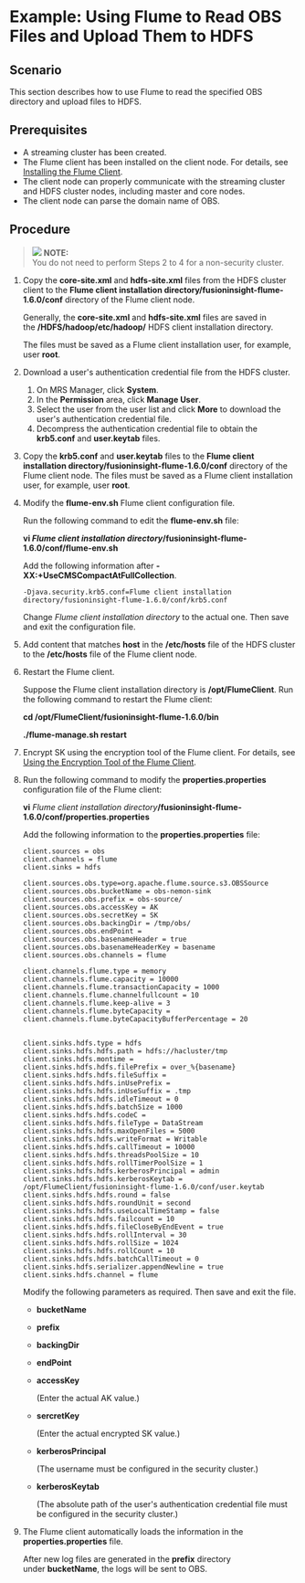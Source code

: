 # Example: Using Flume to Read OBS Files and Upload Them to HDFS<a name="EN-US_TOPIC_0125375783"></a>

## Scenario<a name="sc8bcb12f0c1f4aa4a3ba20ca33090ff6"></a>

This section describes how to use Flume to read the specified OBS directory and upload files to HDFS.

## Prerequisites<a name="sa0417cadf6544b7c9fe0567b2cdc6ccf"></a>

-   A streaming cluster has been created.
-   The Flume client has been installed on the client node. For details, see  [Installing the Flume Client](installing-the-flume-client.md).
-   The client node can properly communicate with the streaming cluster and HDFS cluster nodes, including master and core nodes.
-   The client node can parse the domain name of OBS.

## Procedure<a name="s5d398f1ea58a41519826886af48be0d8"></a>

>![](/images/icon-note.gif) **NOTE:**   
>You do not need to perform Steps 2 to 4 for a non-security cluster.  

1.  Copy the  **core-site.xml** and **hdfs-site.xml** files from the HDFS cluster client to the **Flume client installation directory/fusioninsight-flume-1.6.0/conf**  directory of the Flume client node.

    Generally, the  **core-site.xml** and **hdfs-site.xml** files are saved in the **/HDFS/hadoop/etc/hadoop/**  HDFS client installation directory.

    The files must be saved as a Flume client installation user, for example, user  **root**.

2.  Download a user's authentication credential file from the HDFS cluster.
    1.  On MRS Manager, click  **System**.
    2.  In the  **Permission** area, click **Manage User**.
    3.  Select the user from the user list and click  **More**  to download the user's authentication credential file.
    4.  Decompress the authentication credential file to obtain the  **krb5.conf** and **user.keytab**  files.

3.  Copy the  **krb5.conf** and **user.keytab** files to the **Flume client installation directory/fusioninsight-flume-1.6.0/conf** directory of the Flume client node. The files must be saved as a Flume client installation user, for example, user **root**.
4.  Modify the  **flume-env.sh**  Flume client configuration file.

    Run the following command to edit the  **flume-env.sh**  file:

    **vi  _Flume client installation directory_/fusioninsight-flume-1.6.0/conf/flume-env.sh**

    Add the following information after  **-XX:+UseCMSCompactAtFullCollection**.

    ```
    -Djava.security.krb5.conf=Flume client installation directory/fusioninsight-flume-1.6.0/conf/krb5.conf 
    ```

    Change  _Flume client installation directory_  to the actual one. Then save and exit the configuration file.

5.  Add content that matches  **host** in the **/etc/hosts** file of the HDFS cluster to the **/etc/hosts**  file of the Flume client node.
6.  Restart the Flume client.

    Suppose the Flume client installation directory is  **/opt/FlumeClient**. Run the following command to restart the Flume client:

    **cd /opt/FlumeClient/fusioninsight-flume-1.6.0/bin**

    **./flume-manage.sh restart**

7.  Encrypt SK using the encryption tool of the Flume client. For details, see  [Using the Encryption Tool of the Flume Client](using-the-encryption-tool-of-the-flume-client.md).
8.  Run the following command to modify the  **properties.properties**  configuration file of the Flume client:

    **vi** _Flume client installation directory_**/fusioninsight-flume-1.6.0/conf/properties.properties**

    Add the following information to the  **properties.properties**  file:

    ```
    client.sources = obs
    client.channels = flume
    client.sinks = hdfs
    
    client.sources.obs.type=org.apache.flume.source.s3.OBSSource
    client.sources.obs.bucketName = obs-nemon-sink
    client.sources.obs.prefix = obs-source/
    client.sources.obs.accessKey = AK 
    client.sources.obs.secretKey = SK 
    client.sources.obs.backingDir = /tmp/obs/
    client.sources.obs.endPoint = 
    client.sources.obs.basenameHeader = true
    client.sources.obs.basenameHeaderKey = basename
    client.sources.obs.channels = flume 
    
    client.channels.flume.type = memory
    client.channels.flume.capacity = 10000
    client.channels.flume.transactionCapacity = 1000
    client.channels.flume.channelfullcount = 10
    client.channels.flume.keep-alive = 3
    client.channels.flume.byteCapacity = 
    client.channels.flume.byteCapacityBufferPercentage = 20
    
    
    client.sinks.hdfs.type = hdfs
    client.sinks.hdfs.hdfs.path = hdfs://hacluster/tmp
    client.sinks.hdfs.montime = 
    client.sinks.hdfs.hdfs.filePrefix = over_%{basename}
    client.sinks.hdfs.hdfs.fileSuffix = 
    client.sinks.hdfs.hdfs.inUsePrefix = 
    client.sinks.hdfs.hdfs.inUseSuffix = .tmp
    client.sinks.hdfs.hdfs.idleTimeout = 0
    client.sinks.hdfs.hdfs.batchSize = 1000
    client.sinks.hdfs.hdfs.codeC =  
    client.sinks.hdfs.hdfs.fileType = DataStream
    client.sinks.hdfs.hdfs.maxOpenFiles = 5000
    client.sinks.hdfs.hdfs.writeFormat = Writable
    client.sinks.hdfs.hdfs.callTimeout = 10000
    client.sinks.hdfs.hdfs.threadsPoolSize = 10
    client.sinks.hdfs.hdfs.rollTimerPoolSize = 1
    client.sinks.hdfs.hdfs.kerberosPrincipal = admin
    client.sinks.hdfs.hdfs.kerberosKeytab = /opt/FlumeClient/fusioninsight-flume-1.6.0/conf/user.keytab
    client.sinks.hdfs.hdfs.round = false
    client.sinks.hdfs.hdfs.roundUnit = second
    client.sinks.hdfs.hdfs.useLocalTimeStamp = false
    client.sinks.hdfs.hdfs.failcount = 10
    client.sinks.hdfs.hdfs.fileCloseByEndEvent = true
    client.sinks.hdfs.hdfs.rollInterval = 30
    client.sinks.hdfs.hdfs.rollSize = 1024
    client.sinks.hdfs.hdfs.rollCount = 10
    client.sinks.hdfs.hdfs.batchCallTimeout = 0
    client.sinks.hdfs.serializer.appendNewline = true
    client.sinks.hdfs.channel = flume 
    ```

    Modify the following parameters as required. Then save and exit the file.

    -   **bucketName**
    -   **prefix**
    -   **backingDir**
    -   **endPoint**
    -   **accessKey**

        \(Enter the actual AK value.\)

    -   **sercretKey**

        \(Enter the actual encrypted SK value.\)

    -   **kerberosPrincipal**

        \(The username must be configured in the security cluster.\)

    -   **kerberosKeytab**

        \(The absolute path of the user's authentication credential file must be configured in the security cluster.\)

9.  The Flume client automatically loads the information in the  **properties.properties**  file.

    After new log files are generated in the  **prefix** directory under **bucketName**, the logs will be sent to OBS.


